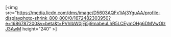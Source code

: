 [<img src="https://media.licdn.com/dms/image/D5603AQFx1iAj3YguAA/profile-displayphoto-shrink_800_800/0/1672482303950?e=1686787200&v=beta&t=PVhIbW0jEj5j9mabeuLhR5LCEymOHg6DMVwOlzJ3AwM height="240" >]
